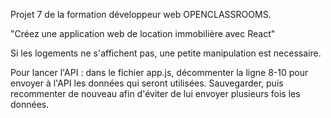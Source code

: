 Projet 7 de la formation développeur web OPENCLASSROOMS.

"Créez une application web de location immobilière avec React"


Si les logements ne s'affichent pas, une petite manipulation est necessaire.

Pour lancer l'API : dans le fichier app.js, décommenter la ligne 8-10 pour envoyer à l'API les données qui seront utilisées. Sauvegarder, puis recommenter de nouveau afin d'éviter de lui envoyer plusieurs fois les données.
